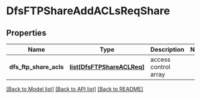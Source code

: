 # DfsFTPShareAddACLsReqShare

## Properties
Name | Type | Description | Notes
------------ | ------------- | ------------- | -------------
**dfs_ftp_share_acls** | [**list[DfsFTPShareACLReq]**](DfsFTPShareACLReq.md) | access control array | 

[[Back to Model list]](../README.md#documentation-for-models) [[Back to API list]](../README.md#documentation-for-api-endpoints) [[Back to README]](../README.md)


